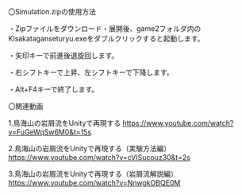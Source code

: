 〇Simulation.zipの使用方法

・Zipファイルをダウンロード・展開後、game2フォルダ内のKisakataganseturyu.exeをダブルクリックすると起動します。

・矢印キーで前進後退旋回します。

・右シフトキーで上昇、左シフトキーで下降します。

・Alt+F4キーで終了します。



〇関連動画

1.鳥海山の岩屑流をUnityで再現する
https://www.youtube.com/watch?v=FuGeWqSw6M0&t=15s

2.鳥海山の岩屑流をUnityで再現する（実験方法編）
https://www.youtube.com/watch?v=cVISucouz30&t=2s

3.鳥海山の岩屑流をUnityで再現する（岩屑流解説編）
https://www.youtube.com/watch?v=NnwgkOBQE0M
